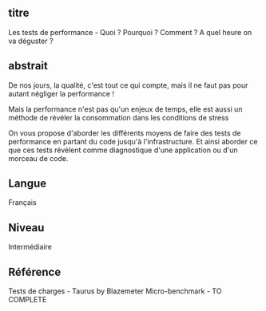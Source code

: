 ## titre
Les tests de performance - Quoi ? Pourquoi ? Comment ? A quel heure on va déguster ?

## abstrait
De nos jours, la qualité, c'est tout ce qui compte, mais il ne faut pas pour autant négliger la performance !

Mais la performance n'est pas qu'un enjeux de temps, elle est aussi un méthode de révéler la consommation dans les conditions de stress

On vous propose d'aborder les différents moyens de faire des tests de performance en partant du code jusqu'à l'infrastructure.
Et ainsi aborder ce que ces tests révèlent comme diagnostique d'une application ou d'un morceau de code.

## Langue
Français

## Niveau
Intermédiaire

## Référence
Tests de charges - Taurus by Blazemeter
Micro-benchmark - TO COMPLETE
